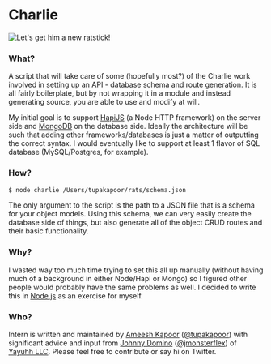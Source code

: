 # Charlie

![Let's get him a new ratstick!](http://oi61.tinypic.com/w7xzcz.jpg)

### What?
A script that will take care of some (hopefully most?) of the Charlie work involved in setting up an API - database schema and route generation. It is all fairly boilerplate, but by not wrapping it in a module and instead generating source, you are able to use and modify at will. 

My initial goal is to support [HapiJS](https://github.com/hapijs/hapi) (a Node HTTP framework) on the server side and [MongoDB](http://www.mongodb.org) on the database side. Ideally the architecture will be such that adding other frameworks/databases is just a matter of outputting the correct syntax. I would eventually like to support at least 1 flavor of SQL database (MySQL/Postgres, for example).

### How?

```sh
$ node charlie /Users/tupakapoor/rats/schema.json
```
The only argument to the script is the path to a JSON file that is a schema for your object models. Using this schema, we can very easily create the database side of things, but also generate all of the object CRUD routes and their basic functionality.

### Why?

I wasted way too much time trying to set this all up manually (without having much of a background in either Node/Hapi or Mongo) so I figured other people would probably have the same problems as well. I decided to write this in [Node.js](http://www.nodejs.org) as an exercise for myself.

### Who?

Intern is written and maintained by [Ameesh Kapoor](http://github.com/tupakapoor) ([@tupakapoor](http://twitter.com/tupakapoor)) with significant advice and input from [Johnny Domino](http://github.com/jmonster) ([@jmonsterflex](http://twitter.com/jmonsterflex)) of [Yayuhh LLC](http://yayuhh.com). Please feel free to contribute or say hi on Twitter.
